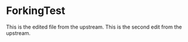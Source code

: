 # ForkingTest
This is the edited file from the upstream. 
This is the second edit from the upstream. 
